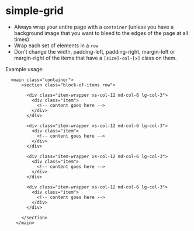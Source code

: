 # simple-grid

- Always wrap your entire page with a `container` (unless you have a background image that you want to bleed to the edges of the page at all times)
- Wrap each set of elements in a `row`
- Don't change the width, padding-left, padding-right, margin-left or margin-right of the items that have a `[size]-col-[x]` class on them. 

Example usage:

```      
  <main class="container">
      <section class="block-of-items row">

        <div class="item-wrapper xs-col-12 md-col-6 lg-col-3">
          <div class="item">
            <!-- content goes here -->
          </div>
        </div>

        <div class="item-wrapper xs-col-12 md-col-6 lg-col-3">
          <div class="item">
            <!-- content goes here -->
          </div>
        </div>

        <div class="item-wrapper xs-col-12 md-col-6 lg-col-3">
          <div class="item">
            <!-- content goes here -->
          </div>
        </div>

        <div class="item-wrapper xs-col-12 md-col-6 lg-col-3">
          <div class="item">
            <!-- content goes here -->
          </div>
        </div>

      </section>
    </main>
```